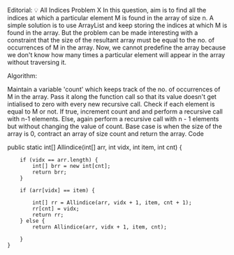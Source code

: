 Editorial: 💡 All Indices Problem
X
In this question, aim is to find all the indices at which a particular element M is found in the array of size n. A simple solution is to use ArrayList and keep storing the indices at which M is found in the array.
But the problem can be made interesting with a constraint that the size of the resultant array must be equal to the no. of occurrences of M in the array. Now, we cannot predefine the array because we don't know how many times a particular element will appear in the array without traversing it.

Algorithm:

Maintain a variable 'count' which keeps track of the no. of occurrences of M in the array. Pass it along the function call so that its value doesn't get intialised to zero with every new recursive call.
Check if each element is equal to M or not. If true, increment count and and perform a recursive call with n-1 elements.
Else, again perform a recursive call with n - 1 elements but without changing the value of count.
Base case is when the size of the array is 0, contract an array of size count and return the array.
Code

 public static int[] Allindice(int[] arr, int vidx, int item, int cnt) {

        if (vidx == arr.length) {
            int[] brr = new int[cnt];
            return brr;
        }

        if (arr[vidx] == item) {

            int[] rr = Allindice(arr, vidx + 1, item, cnt + 1);
            rr[cnt] = vidx;
            return rr;
        } else {
            return Allindice(arr, vidx + 1, item, cnt);

        }
    }